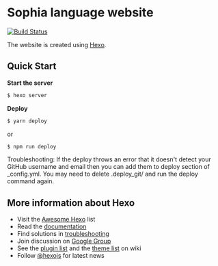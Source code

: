 # Sophia language website

[![Build Status](https://travis-ci.org/groupsky/sophia-lang-website.svg?branch=master)](https://travis-ci.org/groupsky/sophia-lang-website)

The website is created using [Hexo](https://hexo.io/).

## Quick Start

**Start the server**

``` bash
$ hexo server
```

**Deploy**

``` bash
$ yarn deploy
```
or

``` bash
$ npm run deploy
```

Troubleshooting:
If the deploy throws an error that it doesn't detect your GitHub username and email then you can add them to deploy section of _config.yml. You may need to delete .deploy_git/ and run the deploy command again.


## More information about Hexo

- Visit the [Awesome Hexo](https://github.com/hexojs/awesome-hexo) list
- Read the [documentation](https://hexo.io/)
- Find solutions in [troubleshooting](https://hexo.io/docs/troubleshooting.html)
- Join discussion on [Google Group](https://groups.google.com/group/hexo)
- See the [plugin list](https://hexo.io/plugins/) and the [theme list](https://hexo.io/themes/) on wiki
- Follow [@hexojs](https://twitter.com/hexojs) for latest news
